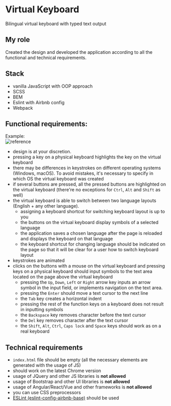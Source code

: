 # Virtual Keyboard

Bilingual virtual keyboard with typed text output

## My role

Сreated the design and developed the application according to all the functional and technical requirements.

## Stack

- vanilla JavaScript with OOP approach
- SCSS
- BEM
- Eslint with Airbnb config
- Webpack

## Functional requirements:

Example:  
![reference](https://user-images.githubusercontent.com/20097612/194788982-4c6e519f-7abb-4f99-ac3f-8b1314512a46.png)

- design is at your discretion.
- pressing a key on a physical keyboard highlights the key on the virtual keyboard
- there may be differences in keystrokes on different operating systems (Windows, macOS). To avoid mistakes, it's necessary to specify in which OS the virtual keyboard was created
- if several buttons are pressed, all the pressed buttons are highlighted on the virtual keyboard (there're no exceptions for `Ctrl`, `Alt` and `Shift` as well)
- the virtual keyboard is able to switch between two language layouts (English + any other language).
  - assigning a keyboard shortcut for switching keyboard layout is up to you
  - the buttons on the virtual keyboard display symbols of a selected language
  - the application saves a chosen language after the page is reloaded and displays the keyboard on that language
  - the keyboard shortcut for changing language should be indicated on the page so that it will be clear for a user how to switch keyboard layout
- keystrokes are animated
- clicks on the buttons with a mouse on the virtual keyboard and pressing keys on a physical keyboard should input symbols to the text area located on the page above the virtual keyboard
  - pressing the `Up`, `Down`, `Left` or `Right` arrow key inputs an arrow symbol in the input field, or implements navigation on the text area.
  - pressing the `Enter` should move a text cursor to the next line
  - the `Tab` key creates a horizontal indent
  - pressing the rest of the function keys on a keyboard does not result in inputting symbols
  - the `Backspace` key removes character before the text cursor
  - the `Del` key removes character after the text cursor
  - the `Shift`, `Alt`, `Ctrl`, `Caps lock` and `Space` keys should work as on a real keyboard

## Technical requirements

- `index.html` file should be empty (all the necessary elements are generated with the usage of JS)
- should work on the latest Chrome version
- usage of JQuery and other JS libraries is **not allowed**
- usage of Bootstrap and other UI libraries is **not allowed**
- usage of Angular/React/Vue and other frameworks is **not allowed**
- you can use CSS preprocessors
- <a href='https://eslint.org' target='_blank'>ESLint (eslint-config-airbnb-base)</a> should be used
